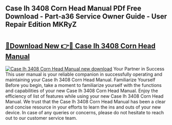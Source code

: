 ## Case Ih 3408 Corn Head Manual PDf Free Download - Part-a36 Service Owner Guide - User Repair Edition MKRyZ

# <h2><a href="http://bc95932.oget.top/?id=Case+Ih+3408+Corn+Head+Manual">🔗Download New 👉🔴 Case Ih 3408 Corn Head Manual</a></h2>

[![Case Ih 3408 Corn Head Manual new download](https://i.imgur.com/5g1atiW.png)](http://bc95932.oget.top/?id=Case+Ih+3408+Corn+Head+Manual)
Your Partner in Success This user manual is your reliable companion in successfully operating and maintaining your Case Ih 3408 Corn Head Manual. Familiarize Yourself Before you begin, take a moment to familiarize yourself with the functions and capabilities of your new Case Ih 3408 Corn Head Manual. Enjoy the efficiency of list of features while using your new Case Ih 3408 Corn Head Manual. We trust that the Case Ih 3408 Corn Head Manual has been a clear and concise resource in your efforts to learn the ins and outs of your new device. In case of any queries or concerns, please do not hesitate to reach out to our customer service team.
